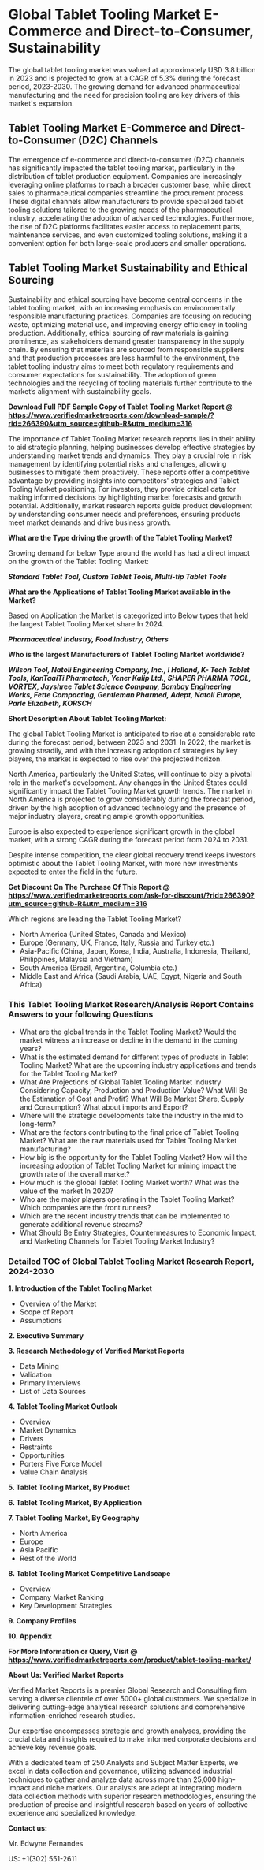 <h1>Global Tablet Tooling Market E-Commerce and Direct-to-Consumer, Sustainability</h1><p class=""><p>The global tablet tooling market was valued at approximately USD 3.8 billion in 2023 and is projected to grow at a CAGR of 5.3% during the forecast period, 2023-2030. The growing demand for advanced pharmaceutical manufacturing and the need for precision tooling are key drivers of this market's expansion.</p><h2>Tablet Tooling Market E-Commerce and Direct-to-Consumer (D2C) Channels</h2><p>The emergence of e-commerce and direct-to-consumer (D2C) channels has significantly impacted the tablet tooling market, particularly in the distribution of tablet production equipment. Companies are increasingly leveraging online platforms to reach a broader customer base, while direct sales to pharmaceutical companies streamline the procurement process. These digital channels allow manufacturers to provide specialized tablet tooling solutions tailored to the growing needs of the pharmaceutical industry, accelerating the adoption of advanced technologies. Furthermore, the rise of D2C platforms facilitates easier access to replacement parts, maintenance services, and even customized tooling solutions, making it a convenient option for both large-scale producers and smaller operations.</p><h2>Tablet Tooling Market Sustainability and Ethical Sourcing</h2><p>Sustainability and ethical sourcing have become central concerns in the tablet tooling market, with an increasing emphasis on environmentally responsible manufacturing practices. Companies are focusing on reducing waste, optimizing material use, and improving energy efficiency in tooling production. Additionally, ethical sourcing of raw materials is gaining prominence, as stakeholders demand greater transparency in the supply chain. By ensuring that materials are sourced from responsible suppliers and that production processes are less harmful to the environment, the tablet tooling industry aims to meet both regulatory requirements and consumer expectations for sustainability. The adoption of green technologies and the recycling of tooling materials further contribute to the market’s alignment with sustainability goals.</p></p><p class=""><strong>Download Full PDF Sample Copy of Tablet Tooling Market Report @ <a href="https://www.verifiedmarketreports.com/download-sample/?rid=266390&utm_source=github-R&utm_medium=316" target="_blank">https://www.verifiedmarketreports.com/download-sample/?rid=266390&utm_source=github-R&utm_medium=316</a></strong></p><p>The importance of&nbsp;Tablet Tooling Market research reports lies in their ability to aid strategic planning, helping businesses develop effective strategies by understanding market trends and dynamics. They play a crucial role in risk management by identifying potential risks and challenges, allowing businesses to mitigate them proactively. These reports offer a competitive advantage by providing insights into competitors' strategies and Tablet Tooling Market positioning. For investors, they provide critical data for making informed decisions by highlighting market forecasts and growth potential. Additionally, market research reports guide product development by understanding consumer needs and preferences, ensuring products meet market demands and drive business growth.</p><p><strong>What are the&nbsp;Type driving the growth of the Tablet Tooling Market?</strong></p><p id="" class="">Growing demand for below Type around the world has had a direct impact on the growth of the Tablet Tooling Market:</p><p class=""><em><strong>Standard Tablet Tool, Custom Tablet Tools, Multi-tip Tablet Tools</strong></em></p><p class=""><strong>What are the&nbsp;Applications&nbsp;of Tablet Tooling Market available in the Market?</strong></p><p id="" class="">Based on Application the Market is categorized into Below types that held the largest Tablet Tooling Market share In 2024.</p><p class=""><em><strong>Pharmaceutical Industry, Food Industry, Others</strong></em></p><p class=""><strong>Who is the largest Manufacturers of Tablet Tooling Market worldwide?</strong></p><p><em><strong>Wilson Tool, Natoli Engineering Company, Inc., I Holland, K- Tech Tablet Tools, KanTaaiTi Pharmatech, Yener Kalip Ltd., SHAPER PHARMA TOOL, VORTEX, Jayshree Tablet Science Company, Bombay Engineering Works, Fette Compacting, Gentleman Pharmed, Adept, Natoli Europe, Parle Elizabeth, KORSCH</strong></em></p><p id="" class=""><strong>Short Description About Tablet Tooling Market:</strong></p><p>The global Tablet Tooling Market is anticipated to rise at a considerable rate during the forecast period, between 2023 and 2031. In 2022, the market is growing steadily, and with the increasing adoption of strategies by key players, the market is expected to rise over the projected horizon.</p><p>North America, particularly the United States, will continue to play a pivotal role in the market's development. Any changes in the United States could significantly impact the Tablet Tooling Market growth trends. The market in North America is projected to grow considerably during the forecast period, driven by the high adoption of advanced technology and the presence of major industry players, creating ample growth opportunities.</p><p>Europe is also expected to experience significant growth in the global market, with a strong CAGR during the forecast period from 2024 to 2031.</p><p>Despite intense competition, the clear global recovery trend keeps investors optimistic about the Tablet Tooling Market, with more new investments expected to enter the field in the future.</p><p id="" class=""><strong>Get Discount On The Purchase Of This Report @ <a href="https://www.verifiedmarketreports.com/ask-for-discount/?rid=266390?utm_source=github-R&utm_medium=316" target="_blank">https://www.verifiedmarketreports.com/ask-for-discount/?rid=266390?utm_source=github-R&utm_medium=316</a></strong></p><p class="">Which regions are leading the Tablet Tooling Market?</p><ul><li>North America (United States, Canada and Mexico)</li><li>Europe (Germany, UK, France, Italy, Russia and Turkey etc.)</li><li>Asia-Pacific (China, Japan, Korea, India, Australia, Indonesia, Thailand, Philippines, Malaysia and Vietnam)</li><li>South America (Brazil, Argentina, Columbia etc.)</li><li>Middle East and Africa (Saudi Arabia, UAE, Egypt, Nigeria and South Africa)</li></ul><h3 id="" class="">This Tablet Tooling Market Research/Analysis Report Contains Answers to your following Questions</h3><ul><li>What are the global trends in the Tablet Tooling Market? Would the market witness an increase or decline in the demand in the coming years?</li><li>What is the estimated demand for different types of products in Tablet Tooling Market? What are the upcoming industry applications and trends for the Tablet Tooling Market?</li><li>What Are Projections of Global Tablet Tooling Market Industry Considering Capacity, Production and Production Value? What Will Be the Estimation of Cost and Profit? What Will Be Market Share, Supply and Consumption? What about imports and Export?</li><li>Where will the strategic developments take the industry in the mid to long-term?</li><li>What are the factors contributing to the final price of Tablet Tooling Market? What are the raw materials used for Tablet Tooling Market manufacturing?</li><li>How big is the opportunity for the Tablet Tooling Market? How will the increasing adoption of Tablet Tooling Market for mining impact the growth rate of the overall market?</li><li>How much is the global Tablet Tooling Market worth? What was the value of the market In 2020?</li><li>Who are the major players operating in the Tablet Tooling Market? Which companies are the front runners?</li><li>Which are the recent industry trends that can be implemented to generate additional revenue streams?</li><li>What Should Be Entry Strategies, Countermeasures to Economic Impact, and Marketing Channels for Tablet Tooling Market Industry?</li></ul><h3 id="" class="">Detailed TOC of Global Tablet Tooling Market Research Report, 2024-2030</h3><p id="" class=""><strong>1. Introduction of the Tablet Tooling Market</strong></p><ul><li>Overview of the Market</li><li>Scope of Report</li><li>Assumptions</li></ul><p id="" class=""><strong>2. Executive Summary</strong></p><p id="" class=""><strong>3. Research Methodology of Verified Market Reports</strong></p><ul><li>Data Mining</li><li>Validation</li><li>Primary Interviews</li><li>List of Data Sources</li></ul><p id="" class=""><strong>4. Tablet Tooling Market Outlook</strong></p><ul><li>Overview</li><li>Market Dynamics</li><li>Drivers</li><li>Restraints</li><li>Opportunities</li><li>Porters Five Force Model</li><li>Value Chain Analysis</li></ul><p id="" class=""><strong>5. Tablet Tooling Market, By Product</strong></p><p id="" class=""><strong>6. Tablet Tooling Market, By Application</strong></p><p id="" class=""><strong>7. Tablet Tooling Market, By Geography</strong></p><ul><li>North America</li><li>Europe</li><li>Asia Pacific</li><li>Rest of the World</li></ul><p id="" class=""><strong>8. Tablet Tooling Market Competitive Landscape</strong></p><ul><li>Overview</li><li>Company Market Ranking</li><li>Key Development Strategies</li></ul><p id="" class=""><strong>9. Company Profiles</strong></p><p id="" class=""><strong>10. Appendix</strong></p><p id="" class=""><strong>For More Information or Query, Visit @ <a href="https://www.verifiedmarketreports.com/product/tablet-tooling-market/" target="_blank">https://www.verifiedmarketreports.com/product/tablet-tooling-market/</a></strong></p><p id="" class=""><strong>About Us: Verified Market Reports</strong></p><p id="" class="">Verified Market Reports is a premier Global Research and Consulting firm serving a diverse clientele of over 5000+ global customers. We specialize in delivering cutting-edge analytical research solutions and comprehensive information-enriched research studies.</p><p id="" class="">Our expertise encompasses strategic and growth analyses, providing the crucial data and insights required to make informed corporate decisions and achieve key revenue goals.</p><p id="" class="">With a dedicated team of 250 Analysts and Subject Matter Experts, we excel in data collection and governance, utilizing advanced industrial techniques to gather and analyze data across more than 25,000 high-impact and niche markets. Our analysts are adept at integrating modern data collection methods with superior research methodologies, ensuring the production of precise and insightful research based on years of collective experience and specialized knowledge.</p><p id="" class=""><strong>Contact us:</strong></p><p id="" class="">Mr. Edwyne Fernandes</p><p id="" class="">US: +1(302) 551-2611</p>